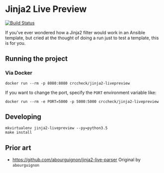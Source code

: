 Jinja2 Live Preview
===================

[![Build Status](https://travis-ci.org/crccheck/jinja-livepreview.svg)](https://travis-ci.org/crccheck/jinja2-livepreview)

If you've ever wondered how a Jinja2 filter would work in an Ansible template,
but cried at the thought of doing a run just to test a template, this is for
you.


Running the project
-------------------

### Via Docker

    docker run --rm -p 8080:8080 crccheck/jinja2-livepreview

If you want to change the port, specify the `PORT` environment variable like:

    docker run --rm -e PORT=5000 -p 5000:5000 crccheck/jinja2-livepreview


Developing
----------

    mkvirtualenv jinja2-livepreview --py=python3.5
    make install


Prior art
---------

* https://github.com/abourguignon/jinja2-live-parser Original by `abourguignon`

